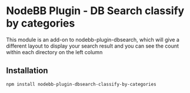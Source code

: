 # NodeBB Plugin - DB Search classify by categories

This module is an add-on to nodebb-plugin-dbsearch, which will give a different layout to display your search result and you can see the count within each directory on the left column

## Installation

    npm install nodebb-plugin-dbsearch-classify-by-categories



